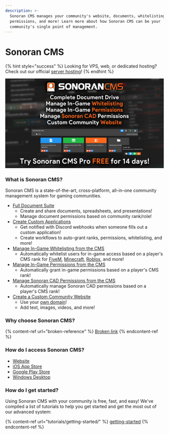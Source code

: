 ```yaml
---
description: >-
  Sonoran CMS manages your community's website, documents, whitelisting, in-game
  permissions, and more! Learn more about how Sonoran CMS can be your
  community's single point of management.
---
```


# Sonoran CMS

{% hint style="success" %}
Looking for VPS, web, or dedicated hosting? Check out our official [server hosting](other-products/server-hosting.md)!
{% endhint %}

![Sonoran CMS - 14 Day Free Trial](<.gitbook/assets/Trial - B.png>)

### What is Sonoran CMS?

Sonoran CMS is a state-of-the-art, cross-platform, all-in-one community management system for gaming communities.

* [Full Document Suite](tutorials/getting-started/your-drive-and-documents.md)
  * Create and share documents, spreadsheets, and presentations!
  * Manage document permissions based on community rank/role!
* [Create Custom Applications](tutorials/getting-started/creating-custom-forms.md)
  * Get notified with Discord webhooks when someone fills out a custom application!
  * Create workflows to auto-grant ranks, permissions, whitelisting, and more!
* [Manage In-Game Whitelisting from the CMS](integration-capabilities/in-game-integration-resources/gta-rp-integrations/available-resources/whitelist.md)
  * Automatically whitelist users for in-game access based on a player's CMS rank for [FiveM](integration-capabilities/in-game-integration-resources/gta-rp-integrations/available-resources/whitelist.md), [Minecraft](integration-capabilities/in-game-integration-resources/minecraft-integrations/available-resources/whitelist.md), [Roblox](integration-capabilities/in-game-integration-resources/roblox-integrations/available-resources/whitelist.md), and more!
* [Manage In-Game Permissions from the CMS](integration-capabilities/in-game-integration-resources/gta-rp-integrations/available-resources/ace-permission-sync.md)
  * Automatically grant in-game permissions based on a player's CMS rank!
* [Manage Sonoran CAD Permissions from the CMS](integration-capabilities/sonoran-cad-sync.md)
  * Automatically manage Sonoran CAD permissions based on a player's CMS rank!
* [Create a Custom Community Website](tutorials/customization/custom-pages.md)
  * Use your [own domain](tutorials/customization/custom-domain.md)!
  * Add text, images, videos, and more!

### Why choose Sonoran CMS?

{% content-ref url="broken-reference" %}
[Broken link](broken-reference)
{% endcontent-ref %}

### How do I access Sonoran CMS?

* [Website](https://sonorancms.com/)
* [iOS App Store](https://apps.apple.com/us/app/sonoran-cms/id1576259945)
* [Google Play Store](https://play.google.com/store/apps/details?id=com.sonorancms\&hl=en\_US\&gl=US)
* [Windows Desktop](https://github.com/Sonoran-Software/SonoranCMS\_Windows/releases/latest/download/Sonoran-CMS.exe)

### How do I get started? <a href="#how-do-i-get-started" id="how-do-i-get-started"></a>

Using Sonoran CMS with your community is free, fast, and easy! We've compiled a list of tutorials to help you get started and get the most out of our advanced system:

{% content-ref url="tutorials/getting-started/" %}
[getting-started](tutorials/getting-started/)
{% endcontent-ref %}
